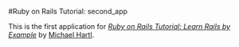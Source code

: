 #Ruby on Rails Tutorial: second_app

This is the first application for [*Ruby on Rails Tutorial: Learn Rails by Example*](http://railstutorial.org/) 
by [Michael Hartl](http://michaelhartl.com/).
